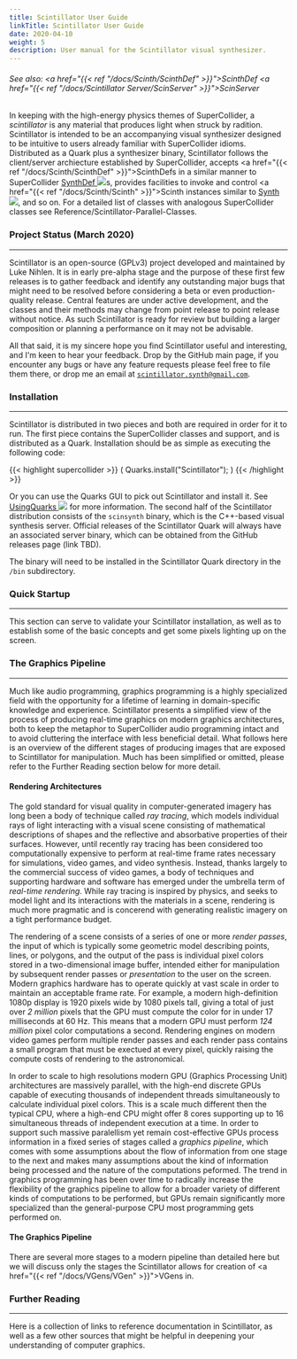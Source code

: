 ```yaml
---
title: Scintillator User Guide
linkTitle: Scintillator User Guide
date: 2020-04-10
weight: 5
description: User manual for the Scintillator visual synthesizer.
---
```

<!-- generated file, please edit the original .schelp file(in the Scintillator repository) and then run schelpToMarkDown.scdscript to regenerate. -->
###### See also: <a href="{{< ref "/docs/Scinth/ScinthDef" >}}">ScinthDef</a> <a href="{{< ref "/docs/Scintillator Server/ScinServer" >}}">ScinServer</a> 



In keeping with the high-energy physics themes of SuperCollider, a <em>scintillator</em> is any material that produces light when struck by radition. Scintillator is intended to be an accompanying visual synthesizer designed to be intuitive to users already familiar with SuperCollider idioms. Distributed as a Quark plus a synthesizer binary, Scintillator follows the client/server archiecture established by SuperCollider, accepts <a href="{{< ref "/docs/Scinth/ScinthDef" >}}">ScinthDef</a>s in a similar manner to SuperCollider <a href="https://doc.sccode.org/Classes/SynthDef.html">SynthDef <img src="/images/external-link.svg" class="one-liner"></a>s, provides facilities to invoke and control <a href="{{< ref "/docs/Scinth/Scinth" >}}">Scinth</a> instances similar to <a href="https://doc.sccode.org/Classes/Synth.html">Synth <img src="/images/external-link.svg" class="one-liner"></a>, and so on. For a detailed list of classes with analogous SuperCollider classes see Reference/Scintillator-Parallel-Classes.



### Project Status (March 2020)
---



Scintillator is an open-source (GPLv3) project developed and maintained by Luke Nihlen. It is in early pre-alpha stage and the purpose of these first few releases is to gather feedback and identify any outstanding major bugs that might need to be resolved before considering a beta or even production-quality release. Central features are under active development, and the classes and their methods may change from point release to point release without notice. As such Scintillator is ready for review but building a larger composition or planning a performance on it may not be advisable.



All that said, it is my sincere hope you find Scintillator useful and interesting, and I'm keen to hear your feedback. Drop by the GitHub main page, if you encounter any bugs or have any feature requests please feel free to file them there, or drop me an email at <code>scintillator.synth@gmail.com</code>.



### Installation
---



Scintillator is distributed in two pieces and both are required in order for it to run. The first piece contains the SuperCollider classes and support, and is distributed as a Quark. Installation should be as simple as executing the following code:



{{< highlight supercollider >}}
(
Quarks.install("Scintillator");
)
{{< /highlight >}}



Or you can use the Quarks GUI to pick out Scintillator and install it. See <a href="https://doc.sccode.org/Guides/UsingQuarks.html">UsingQuarks <img src="/images/external-link.svg" class="one-liner"></a> for more information. The second half of the Scintillator distribution consists of the <code>scinsynth</code> binary, which is the C++-based visual synthesis server. Official releases of the Scintillator Quark will always have an associated server binary, which can be obtained from the GitHub releases page (link TBD).



The binary will need to be installed in the Scintillator Quark directory in the <code>/bin</code> subdirectory.



### Quick Startup
---



This section can serve to validate your Scintillator installation, as well as to establish some of the basic concepts and get some pixels lighting up on the screen.



### The Graphics Pipeline
---



Much like audio programming, graphics programming is a highly specialized field with the opportunity for a lifetime of learning in domain-specific knowledge and experience. Scintillator presents a simplified view of the process of producing real-time graphics on modern graphics architectures, both to keep the metaphor to SuperCollider audio programming intact and to avoid cluttering the interface with less beneficial detail. What follows here is an overview of the different stages of producing images that are exposed to Scintillator for manipulation. Much has been simplified or omitted, please refer to the Further Reading section below for more detail.



#### Rendering Architectures



The gold standard for visual quality in computer-generated imagery has long been a body of technique called <em>ray tracing</em>, which models individual rays of light interacting with a visual scene consisting of mathematical descriptions of shapes and the reflective and absorbative properties of their surfaces. However, until recently ray tracing has been considered too computationally expensive to perform at real-time frame rates necessary for simulations, video games, and video synthesis. Instead, thanks largely to the commercial success of video games, a body of techniques and supporting hardware and software has emerged under the umbrella term of <em>real-time rendering</em>. While ray tracing is inspired by physics, and seeks to model light and its interactions with the materials in a scene, rendering is much more pragmatic and is concerend with generating realistic imagery on a tight performance budget.



The rendering of a scene consists of a series of one or more <em>render passes</em>, the input of which is typically some geometric model describing points, lines, or polygons, and the output of the pass is individual pixel colors stored in a two-dimensional image buffer, intended either for manipulation by subsequent render passes or <em>presentation</em> to the user on the screen. Modern graphics hardware has to operate quickly at vast scale in order to maintain an acceptable frame rate. For example, a modern high-definition 1080p display is 1920 pixels wide by 1080 pixels tall, giving a total of just over <em>2 million</em> pixels that the GPU must compute the color for in under 17 milliseconds at 60 Hz. This means that a modern GPU must perform <em>124 million</em> pixel color computations a second. Rendering engines on modern video games perform multiple render passes and each render pass contains a small program that must be exectued at every pixel, quickly raising the compute costs of rendering to the astronomical.



In order to scale to high resolutions modern GPU (Graphics Processing Unit) architectures are massively parallel, with the high-end discrete GPUs capable of executing thousands of independent threads simultaneously to calculate individual pixel colors. This is a scale much different then the typical CPU, where a high-end CPU might offer 8 cores supporting up to 16 simultaneous threads of independent execution at a time. In order to support such massive paralellism yet remain cost-effective GPUs process information in a fixed series of stages called a <em>graphics pipeline</em>, which comes with some assumptions about the flow of information from one stage to the next and makes many assumptions about the kind of information being processed and the nature of the computations peformed. The trend in graphics programming has been over time to radically increase the flexibility of the graphics pipeline to allow for a broader variety of different kinds of computations to be performed, but GPUs remain significantly more specialized than the general-purpose CPU most programming gets performed on.



#### The Graphics Pipeline



There are several more stages to a modern pipeline than detailed here but we will discuss only the stages the Scintillator allows for creation of <a href="{{< ref "/docs/VGens/VGen" >}}">VGen</a>s in.



### Further Reading
---



Here is a collection of links to reference documentation in Scintillator, as well as a few other sources that might be helpful in deepening your understanding of computer graphics.

